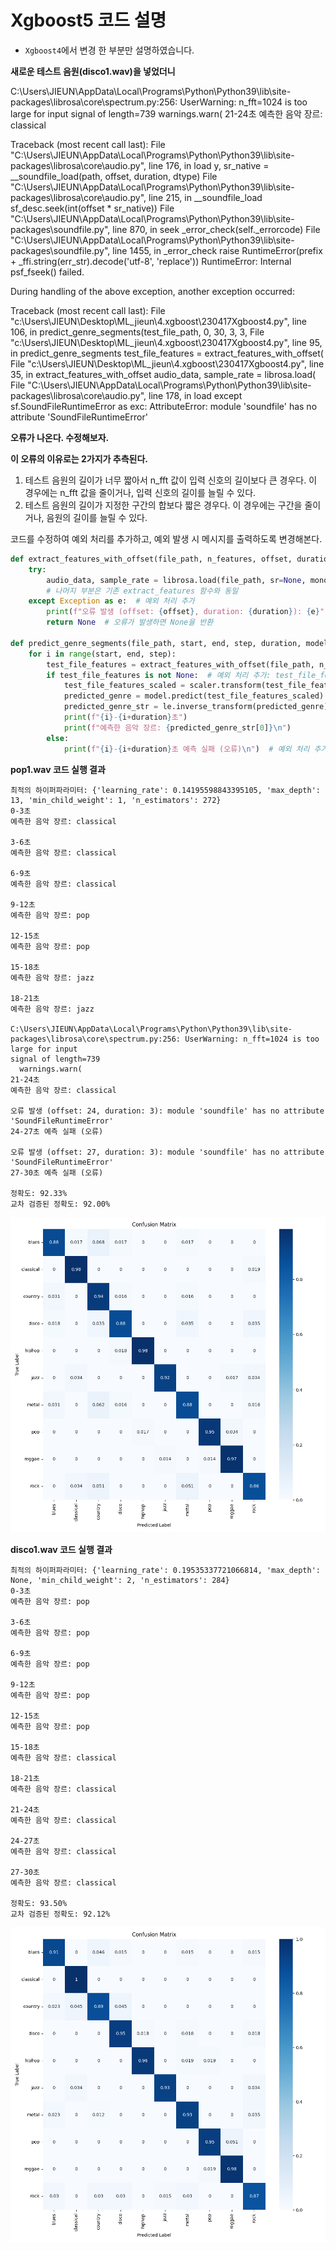 
# Xgboost5 코드 설명



* `Xgboost4`에서 변경 한 부분만 설명하였습니다.



**새로운 테스트 음원(disco1.wav)을 넣었더니** 



C:\Users\JIEUN\AppData\Local\Programs\Python\Python39\lib\site-packages\librosa\core\spectrum.py:256: UserWarning: n_fft=1024 is too large for input 
signal of length=739
  warnings.warn(
21-24초
예측한 음악 장르: classical

Traceback (most recent call last):
  File "C:\Users\JIEUN\AppData\Local\Programs\Python\Python39\lib\site-packages\librosa\core\audio.py", line 176, in load
    y, sr_native = __soundfile_load(path, offset, duration, dtype)
  File "C:\Users\JIEUN\AppData\Local\Programs\Python\Python39\lib\site-packages\librosa\core\audio.py", line 215, in __soundfile_load
    sf_desc.seek(int(offset * sr_native))
  File "C:\Users\JIEUN\AppData\Local\Programs\Python\Python39\lib\site-packages\soundfile.py", line 870, in seek
    _error_check(self._errorcode)
  File "C:\Users\JIEUN\AppData\Local\Programs\Python\Python39\lib\site-packages\soundfile.py", line 1455, in _error_check
    raise RuntimeError(prefix + _ffi.string(err_str).decode('utf-8', 'replace'))
RuntimeError: Internal psf_fseek() failed.

During handling of the above exception, another exception occurred:

Traceback (most recent call last):
  File "c:\Users\JIEUN\Desktop\ML_jieun\4.xgboost\230417Xgboost4.py", line 106, in <module>
    predict_genre_segments(test_file_path, 0, 30, 3, 3,
  File "c:\Users\JIEUN\Desktop\ML_jieun\4.xgboost\230417Xgboost4.py", line 95, in predict_genre_segments
    test_file_features = extract_features_with_offset(
  File "c:\Users\JIEUN\Desktop\ML_jieun\4.xgboost\230417Xgboost4.py", line 35, in extract_features_with_offset
    audio_data, sample_rate = librosa.load(
  File "C:\Users\JIEUN\AppData\Local\Programs\Python\Python39\lib\site-packages\librosa\core\audio.py", line 178, in load
    except sf.SoundFileRuntimeError as exc:
AttributeError: module 'soundfile' has no attribute 'SoundFileRuntimeError'



**오류가 나온다. 수정해보자.**



**이 오류의 이유로는 2가지가 추측된다.**

1. 테스트 음원의 길이가 너무 짧아서 n_fft 값이 입력 신호의 길이보다 큰 경우다. 이 경우에는 n_fft 값을 줄이거나, 입력 신호의 길이를 늘릴 수 있다.
2. 테스트 음원의 길이가 지정한 구간의 합보다 짧은 경우다. 이 경우에는 구간을 줄이거나, 음원의 길이를 늘릴 수 있다.





코드를 수정하여 예외 처리를 추가하고, 예외 발생 시 메시지를 출력하도록 변경해본다.

```python
def extract_features_with_offset(file_path, n_features, offset, duration):
    try:
        audio_data, sample_rate = librosa.load(file_path, sr=None, mono=True, offset=offset, duration=duration)
        # 나머지 부분은 기존 extract_features 함수와 동일
    except Exception as e:  # 예외 처리 추가
        print(f"오류 발생 (offset: {offset}, duration: {duration}): {e}")
        return None  # 오류가 발생하면 None을 반환

def predict_genre_segments(file_path, start, end, step, duration, model, scaler, le, n_features):
    for i in range(start, end, step):
        test_file_features = extract_features_with_offset(file_path, n_features, i, duration)
        if test_file_features is not None:  # 예외 처리 추가: test_file_features가 None이 아닌 경우에만 실행
            test_file_features_scaled = scaler.transform(test_file_features.reshape(1, -1))
            predicted_genre = model.predict(test_file_features_scaled)
            predicted_genre_str = le.inverse_transform(predicted_genre)
            print(f"{i}-{i+duration}초")
            print(f"예측한 음악 장르: {predicted_genre_str[0]}\n")
        else:
            print(f"{i}-{i+duration}초 예측 실패 (오류)\n")  # 예외 처리 추가: 오류 메시지 출력
```









**pop1.wav 코드 실행 결과**

```
최적의 하이퍼파라미터: {'learning_rate': 0.14195598843395105, 'max_depth': 13, 'min_child_weight': 1, 'n_estimators': 272}
0-3초
예측한 음악 장르: classical

3-6초
예측한 음악 장르: classical

6-9초
예측한 음악 장르: classical

9-12초
예측한 음악 장르: pop

12-15초
예측한 음악 장르: pop

15-18초
예측한 음악 장르: jazz

18-21초
예측한 음악 장르: jazz

C:\Users\JIEUN\AppData\Local\Programs\Python\Python39\lib\site-packages\librosa\core\spectrum.py:256: UserWarning: n_fft=1024 is too large for input 
signal of length=739
  warnings.warn(
21-24초
예측한 음악 장르: classical

오류 발생 (offset: 24, duration: 3): module 'soundfile' has no attribute 'SoundFileRuntimeError'
24-27초 예측 실패 (오류)

오류 발생 (offset: 27, duration: 3): module 'soundfile' has no attribute 'SoundFileRuntimeError'
27-30초 예측 실패 (오류)

정확도: 92.33%
교차 검증된 정확도: 92.00%
```

![](https://github.com/ZBDS11ML3/ML_jieun/blob/main/0.Confusion_matrix/Xgboost5_disco1.png)







**disco1.wav 코드 실행 결과**

```
최적의 하이퍼파라미터: {'learning_rate': 0.19535337721066814, 'max_depth': None, 'min_child_weight': 2, 'n_estimators': 284}
0-3초
예측한 음악 장르: pop

3-6초
예측한 음악 장르: pop

6-9초
예측한 음악 장르: pop

9-12초
예측한 음악 장르: pop

12-15초
예측한 음악 장르: pop

15-18초
예측한 음악 장르: classical

18-21초
예측한 음악 장르: classical

21-24초
예측한 음악 장르: classical

24-27초
예측한 음악 장르: classical

27-30초
예측한 음악 장르: classical

정확도: 93.50%
교차 검증된 정확도: 92.12%
```

![](https://github.com/ZBDS11ML3/ML_jieun/blob/main/0.Confusion_matrix/Xgboost5_pop1.png)









